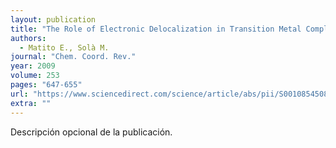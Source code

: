 ```yaml
---
layout: publication
title: "The Role of Electronic Delocalization in Transition Metal Complexes From the Electron Localization Function and the Quantum Theory of Atoms in Molecules"
authors:
  - Matito E., Solà M.
journal: "Chem. Coord. Rev."
year: 2009
volume: 253
pages: "647-655"
url: "https://www.sciencedirect.com/science/article/abs/pii/S0010854508001793"
extra: ""
---
```


Descripción opcional de la publicación.
